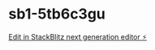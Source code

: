 # sb1-5tb6c3gu

[Edit in StackBlitz next generation editor ⚡️](https://stackblitz.com/~/github.com/serandev/sb1-5tb6c3gu)